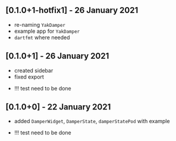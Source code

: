 ## [0.1.0+1-hotfix1] - 26 January 2021

* re-naming `YakDamper`
* example app for `YakDamper`
* `dartfmt` where needed 


## [0.1.0+1] - 26 January 2021

* created sidebar
* fixed export
- !!! test need to be done

## [0.1.0+0] - 22 January 2021

* added `DamperWidget`, `DamperState`, `damperStatePod` with example
- !!! test need to be done

